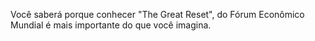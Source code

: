 Você saberá porque conhecer "The Great Reset", do Fórum Econômico Mundial é mais importante do que você imagina.

<script>
    document.getElementsByClassName("project-name")[0].innerText = "Great Reset";
</script>

